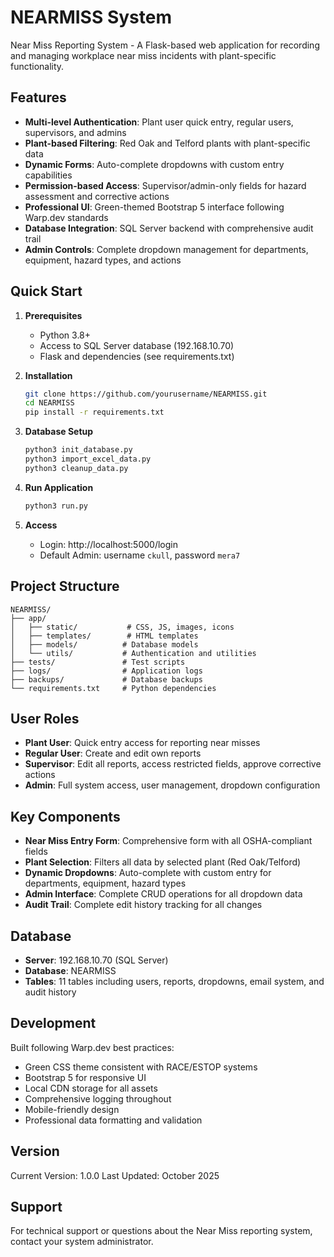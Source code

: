# NEARMISS System

Near Miss Reporting System - A Flask-based web application for recording and managing workplace near miss incidents with plant-specific functionality.

## Features

- **Multi-level Authentication**: Plant user quick entry, regular users, supervisors, and admins
- **Plant-based Filtering**: Red Oak and Telford plants with plant-specific data
- **Dynamic Forms**: Auto-complete dropdowns with custom entry capabilities
- **Permission-based Access**: Supervisor/admin-only fields for hazard assessment and corrective actions
- **Professional UI**: Green-themed Bootstrap 5 interface following Warp.dev standards
- **Database Integration**: SQL Server backend with comprehensive audit trail
- **Admin Controls**: Complete dropdown management for departments, equipment, hazard types, and actions

## Quick Start

1. **Prerequisites**
   - Python 3.8+
   - Access to SQL Server database (192.168.10.70)
   - Flask and dependencies (see requirements.txt)

2. **Installation**
   ```bash
   git clone https://github.com/yourusername/NEARMISS.git
   cd NEARMISS
   pip install -r requirements.txt
   ```

3. **Database Setup**
   ```bash
   python3 init_database.py
   python3 import_excel_data.py
   python3 cleanup_data.py
   ```

4. **Run Application**
   ```bash
   python3 run.py
   ```

5. **Access**
   - Login: http://localhost:5000/login
   - Default Admin: username `ckull`, password `mera7`

## Project Structure

```
NEARMISS/
├── app/
│   ├── static/           # CSS, JS, images, icons
│   ├── templates/        # HTML templates
│   ├── models/          # Database models
│   └── utils/           # Authentication and utilities
├── tests/               # Test scripts
├── logs/                # Application logs
├── backups/             # Database backups
└── requirements.txt     # Python dependencies
```

## User Roles

- **Plant User**: Quick entry access for reporting near misses
- **Regular User**: Create and edit own reports
- **Supervisor**: Edit all reports, access restricted fields, approve corrective actions
- **Admin**: Full system access, user management, dropdown configuration

## Key Components

- **Near Miss Entry Form**: Comprehensive form with all OSHA-compliant fields
- **Plant Selection**: Filters all data by selected plant (Red Oak/Telford)
- **Dynamic Dropdowns**: Auto-complete with custom entry for departments, equipment, hazard types
- **Admin Interface**: Complete CRUD operations for all dropdown data
- **Audit Trail**: Complete edit history tracking for all changes

## Database

- **Server**: 192.168.10.70 (SQL Server)
- **Database**: NEARMISS
- **Tables**: 11 tables including users, reports, dropdowns, email system, and audit history

## Development

Built following Warp.dev best practices:
- Green CSS theme consistent with RACE/ESTOP systems
- Bootstrap 5 for responsive UI
- Local CDN storage for all assets
- Comprehensive logging throughout
- Mobile-friendly design
- Professional data formatting and validation

## Version

Current Version: 1.0.0
Last Updated: October 2025

## Support

For technical support or questions about the Near Miss reporting system, contact your system administrator.